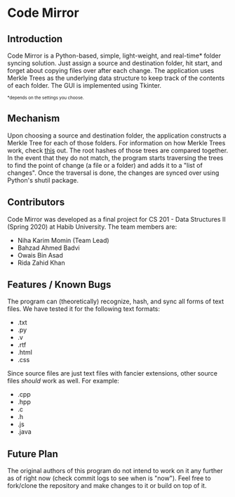 # Code Mirror
## Introduction
Code Mirror is a Python-based, simple, light-weight, and real-time* folder syncing solution. Just assign a source and destination folder, hit start, and forget about copying files over after each change. The application uses Merkle Trees as the underlying data structure to keep track of the contents of each folder. The GUI is implemented using Tkinter.

<sub><sup>*depends on the settings you choose.</sup></sub>

## Mechanism
Upon choosing a source and destination folder, the application constructs a Merkle Tree for each of those folders. For information on how Merkle Trees work, check [this](https://www.geeksforgeeks.org/introduction-to-merkle-tree/) out. The root hashes of those trees are compared together. In the event that they do not match, the program starts traversing the trees to find the point of change (a file or a folder) and adds it to a "list of changes". Once the traversal is done, the changes are synced over using Python's shutil package.

## Contributors
Code Mirror was developed as a final project for CS 201 - Data Structures II (Spring 2020) at Habib University. The team members are:
- Niha Karim Momin (Team Lead)
- Bahzad Ahmed Badvi
- Owais Bin Asad
- Rida Zahid Khan

## Features / Known Bugs
The program can (theoretically) recognize, hash, and sync all forms of text files. We have tested it for the following text formats:
- .txt
- .py
- .v
- .rtf
- .html
- .css

Since source files are just text files with fancier extensions, other source files *should* work as well. For example:
- .cpp
- .hpp
- .c
- .h
- .js
- .java

## Future Plan
The original authors of this program do not intend to work on it any further as of right now (check commit logs to see when is "now"). Feel free to fork/clone the repository and make changes to it or build on top of it.